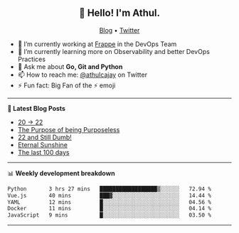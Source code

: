 <h2 align="center">👋 Hello! I'm Athul.</h2>
<p align="center">
  <a href="https://blog.athulcyriac.in">Blog</a> •
  <a href="https://twitter.com/athulcajay">Twitter</a>
</p>


- 🔭 I’m currently working at [Frappe](https://frappe.io) in the DevOps Team
- 🌱 I’m currently learning more on Observability and better DevOps Practices
- 💬 Ask me about **Go, Git and Python**
- 📫 How to reach me: [@athulcajay](https://twitter.com/athulcajay) on Twitter
- ⚡ Fun fact: Big Fan of the :zap: emoji

-------

**📝 Latest Blog Posts**

<!-- BLOG-POST-LIST:START -->
- [20 → 22](https://blog.athulcyriac.in/blog/20-and-22/)
- [The Purpose of being Purposeless](https://blog.athulcyriac.in/blog/purpose/)
- [22 and Still Dumb!](https://blog.athulcyriac.in/blog/2022/)
- [Eternal Sunshine](https://blog.athulcyriac.in/blog/college-trip/)
- [The last 100 days](https://blog.athulcyriac.in/blog/final-year/)
<!-- BLOG-POST-LIST:END -->

-------

📊 **Weekly development breakdown**
<!--START_SECTION:waka-->

```txt
Python       3 hrs 27 mins   ██████████████████▒░░░░░░   72.94 %
Vue.js       40 mins         ███▓░░░░░░░░░░░░░░░░░░░░░   14.44 %
YAML         12 mins         █░░░░░░░░░░░░░░░░░░░░░░░░   04.56 %
Docker       11 mins         █░░░░░░░░░░░░░░░░░░░░░░░░   04.14 %
JavaScript   9 mins          █░░░░░░░░░░░░░░░░░░░░░░░░   03.50 %
```

<!--END_SECTION:waka-->

-------
